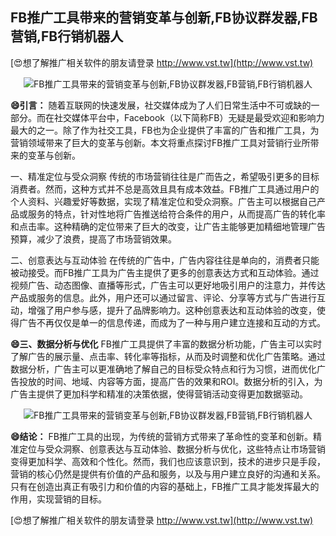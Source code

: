 ## **FB推广工具带来的营销变革与创新,FB协议群发器,FB营销,FB行销机器人**

[😍想了解推广相关软件的朋友请登录 http://www.vst.tw](http://www.vst.tw)

 <center><img src="https://vst.tw/MP4/tuiguang/png/4.png" alt="FB推广工具带来的营销变革与创新,FB协议群发器,FB营销,FB行销机器人"></center>

**😄引言：**
随着互联网的快速发展，社交媒体成为了人们日常生活中不可或缺的一部分。而在社交媒体平台中，Facebook（以下简称FB）无疑是最受欢迎和影响力最大的之一。除了作为社交工具，FB也为企业提供了丰富的广告和推广工具，为营销领域带来了巨大的变革与创新。本文将重点探讨FB推广工具对营销行业所带来的变革与创新。

一、精准定位与受众洞察
传统的市场营销往往是广而告之，希望吸引更多的目标消费者。然而，这种方式并不总是高效且具有成本效益。FB推广工具通过用户的个人资料、兴趣爱好等数据，实现了精准定位和受众洞察。广告主可以根据自己产品或服务的特点，针对性地将广告推送给符合条件的用户，从而提高广告的转化率和点击率。这种精确的定位带来了巨大的改变，让广告主能够更加精细地管理广告预算，减少了浪费，提高了市场营销效果。

二、创意表达与互动体验
在传统的广告中，广告内容往往是单向的，消费者只能被动接受。而FB推广工具为广告主提供了更多的创意表达方式和互动体验。通过视频广告、动态图像、直播等形式，广告主可以更好地吸引用户的注意力，并传达产品或服务的信息。此外，用户还可以通过留言、评论、分享等方式与广告进行互动，增强了用户参与感，提升了品牌影响力。这种创意表达和互动体验的改变，使得广告不再仅仅是单一的信息传递，而成为了一种与用户建立连接和互动的方式。

**😄三、数据分析与优化**
FB推广工具提供了丰富的数据分析功能，广告主可以实时了解广告的展示量、点击率、转化率等指标，从而及时调整和优化广告策略。通过数据分析，广告主可以更准确地了解自己的目标受众特点和行为习惯，进而优化广告投放的时间、地域、内容等方面，提高广告的效果和ROI。数据分析的引入，为广告主提供了更加科学和精准的决策依据，使得营销活动变得更加数据驱动。

 <center><img src="https://vst.tw/MP4/tuiguang/png/8.png" alt="FB推广工具带来的营销变革与创新,FB协议群发器,FB营销,FB行销机器人"></center>

**😄结论：**
FB推广工具的出现，为传统的营销方式带来了革命性的变革和创新。精准定位与受众洞察、创意表达与互动体验、数据分析与优化，这些特点让市场营销变得更加科学、高效和个性化。然而，我们也应该意识到，技术的进步只是手段，营销的核心仍然是提供有价值的产品和服务，以及与用户建立良好的沟通和关系。只有在创造出真正有吸引力和价值的内容的基础上，FB推广工具才能发挥最大的作用，实现营销的目标。

[😍想了解推广相关软件的朋友请登录 http://www.vst.tw](http://www.vst.tw)



